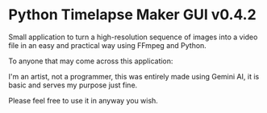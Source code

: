 # Python Timelapse Maker GUI v0.4.2

Small application to turn a high-resolution sequence of images into a video file in an easy and practical way using FFmpeg and Python.

To anyone that may come across this application:

I'm an artist, not a programmer, this was entirely made using Gemini AI, it is basic and serves my purpose just fine.

Please feel free to use it in anyway you wish.
